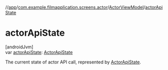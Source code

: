 //[app](../../../index.md)/[com.example.filmapplication.screens.actor](../index.md)/[ActorViewModel](index.md)/[actorApiState](actor-api-state.md)

# actorApiState

[androidJvm]\
var [actorApiState](actor-api-state.md): [ActorApiState](../-actor-api-state/index.md)

The current state of actor API call, represented by [ActorApiState](../-actor-api-state/index.md).
